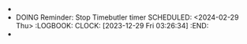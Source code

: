 -
- DOING Reminder: Stop Timebutler timer
  SCHEDULED: <2024-02-29 Thu>
  :LOGBOOK:
  CLOCK: [2023-12-29 Fri 03:26:34]
  :END:
-